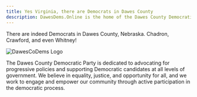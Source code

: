```yaml
---
title: Yes Virginia, there are Democrats in Dawes County
description: DawesDems.Online is the home of the Dawes County Democratic Party
---
```


There are indeed Democrats in Dawes County, Nebraska. Chadron, Crawford, 
and even Whitney!

![DawesCoDems Logo](/images/DawesCoDems.png)

The Dawes County Democratic Party is dedicated to advocating for progressive policies and supporting Democratic candidates at all levels of government. We believe in equality, justice, and opportunity for all, and we work to engage and empower our community through active participation in the democratic process.
